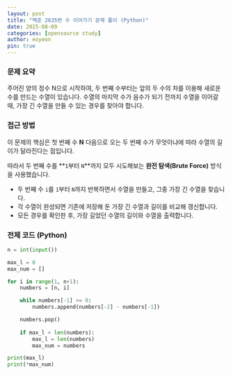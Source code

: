 ```yaml
---
layout: post
title: "백준 2635번 수 이어가기 문제 풀이 (Python)"
date: 2025-08-09
categories: [opensource study]
author: eoyeon
pin: true
---
```


### 문제 요약
주어진 양의 정수 N으로 시작하여, 두 번째 수부터는 앞의 두 수의 차를 이용해 새로운 수를 만드는 수열이 있습니다. 수열의 마지막 수가 음수가 되기 전까지 수열을 이어갈 때, 가장 긴 수열을 만들 수 있는 경우를 찾아야 합니다.

### 접근 방법
이 문제의 핵심은 첫 번째 수 **N** 다음으로 오는 두 번째 수가 무엇이냐에 따라 수열의 길이가 달라진다는 점입니다.

따라서 두 번째 수를 **`1`부터 `N`**까지 모두 시도해보는 **완전 탐색(Brute Force)** 방식을 사용했습니다.
- 두 번째 수 `i`를 `1`부터 `N`까지 반복하면서 수열을 만들고, 그중 가장 긴 수열을 찾습니다.
- 각 수열이 완성되면 기존에 저장해 둔 가장 긴 수열과 길이를 비교해 갱신합니다.
- 모든 경우를 확인한 후, 가장 길었던 수열의 길이와 수열을 출력합니다.

### 전체 코드 (Python)

```python
n = int(input())

max_l = 0
max_num = []

for i in range(1, n+1):
    numbers = [n, i]

    while numbers[-1] >= 0:
        numbers.append(numbers[-2] - numbers[-1])

    numbers.pop()
    
    if max_l < len(numbers):
        max_l = len(numbers)
        max_num = numbers

print(max_l)
print(*max_num)
```